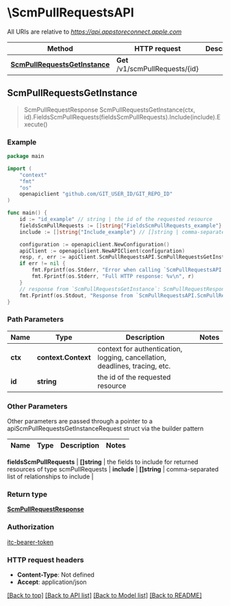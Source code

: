 # \ScmPullRequestsAPI

All URIs are relative to *https://api.appstoreconnect.apple.com*

Method | HTTP request | Description
------------- | ------------- | -------------
[**ScmPullRequestsGetInstance**](ScmPullRequestsAPI.md#ScmPullRequestsGetInstance) | **Get** /v1/scmPullRequests/{id} | 



## ScmPullRequestsGetInstance

> ScmPullRequestResponse ScmPullRequestsGetInstance(ctx, id).FieldsScmPullRequests(fieldsScmPullRequests).Include(include).Execute()



### Example

```go
package main

import (
    "context"
    "fmt"
    "os"
    openapiclient "github.com/GIT_USER_ID/GIT_REPO_ID"
)

func main() {
    id := "id_example" // string | the id of the requested resource
    fieldsScmPullRequests := []string{"FieldsScmPullRequests_example"} // []string | the fields to include for returned resources of type scmPullRequests (optional)
    include := []string{"Include_example"} // []string | comma-separated list of relationships to include (optional)

    configuration := openapiclient.NewConfiguration()
    apiClient := openapiclient.NewAPIClient(configuration)
    resp, r, err := apiClient.ScmPullRequestsAPI.ScmPullRequestsGetInstance(context.Background(), id).FieldsScmPullRequests(fieldsScmPullRequests).Include(include).Execute()
    if err != nil {
        fmt.Fprintf(os.Stderr, "Error when calling `ScmPullRequestsAPI.ScmPullRequestsGetInstance``: %v\n", err)
        fmt.Fprintf(os.Stderr, "Full HTTP response: %v\n", r)
    }
    // response from `ScmPullRequestsGetInstance`: ScmPullRequestResponse
    fmt.Fprintf(os.Stdout, "Response from `ScmPullRequestsAPI.ScmPullRequestsGetInstance`: %v\n", resp)
}
```

### Path Parameters


Name | Type | Description  | Notes
------------- | ------------- | ------------- | -------------
**ctx** | **context.Context** | context for authentication, logging, cancellation, deadlines, tracing, etc.
**id** | **string** | the id of the requested resource | 

### Other Parameters

Other parameters are passed through a pointer to a apiScmPullRequestsGetInstanceRequest struct via the builder pattern


Name | Type | Description  | Notes
------------- | ------------- | ------------- | -------------

 **fieldsScmPullRequests** | **[]string** | the fields to include for returned resources of type scmPullRequests | 
 **include** | **[]string** | comma-separated list of relationships to include | 

### Return type

[**ScmPullRequestResponse**](ScmPullRequestResponse.md)

### Authorization

[itc-bearer-token](../README.md#itc-bearer-token)

### HTTP request headers

- **Content-Type**: Not defined
- **Accept**: application/json

[[Back to top]](#) [[Back to API list]](../README.md#documentation-for-api-endpoints)
[[Back to Model list]](../README.md#documentation-for-models)
[[Back to README]](../README.md)

